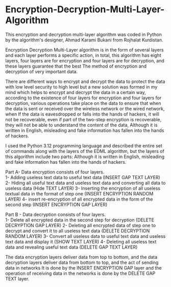 # Encryption-Decryption-Multi-Layer-Algorithm
This encryption and decryption multi-layer algorithm was coded in Python by the algorithm's designer, Ahmad Karami Bukani from Rojhalat Kurdistan.

Encryption Decryption Multi-Layer algorithm is in the form of several layers and each layer performs a specific action, in total, this algorithm has eight layers, four layers are for encryption and four layers are for decryption, and these layers guarantee that the best The method of encryption and decryption of very important data.

There are different ways to encrypt and decrypt the data to protect the data with low level security to high level but a new solution was formed in my mind which helps to encrypt and decrypt the data in a certain way, according to the existence of four layers for encryption and four layers for decryption, various operations take place on the data to ensure that when the data is sent or received over the wireless network or the wired network, when If the data is eavesdropped or falls into the hands of hackers, it will not be recoverable, even if part of the two-step encryption is recoverable, they will not be able to understand the content of the data, Although it is written in English, misleading and fake information has fallen into the hands of hackers.

I used the Python 3.12 programming language and described the entire set of commands along with the layers of the EDML algorithm, but the layers of this algorithm include two parts: Although it is written in English, misleading and fake information has fallen into the hands of hackers.

Part A- Data encryption consists of four layers.  
1- Adding useless text data to useful text data (INSERT GAP TEXT LAYER) 
2- Hiding all useful text data and useless text data and converting all data to useless data (Hide TEXT LAYER)
3- Inserting the encryption of all useless textual data in the format of step one (INSERT ENCRYPTION RANDOM LAYER) 
4-  insert re-encryption of all encrypted data in the form of the second step (INSERT ENCRYPTION GAP LAYER)

Part B - Data decryption consists of four layers.  
1- Delete all encrypted data in the second step for decryption (DELETE DECRYPTION GAP LAYER) 
2- Deleting all encrypted data of step one to decrypt and convert it to all useless text data (DELETE DECRYPTION RANDOM LAYER)
3- Convert all useless data to useful text data and useless text data and display it (SHOW TEXT LAYER) 
4- Deleting all useless text data and revealing useful text data (DELETE GAP TEXT LAYER)

The data encryption layers deliver data from top to bottom, and the data decryption layers deliver data from bottom to top, and the act of sending data in networks It is done by the INSERT ENCRYPTION GAP layer and the operation of receiving data in the networks is done by the DELETE GAP TEXT layer.

 
